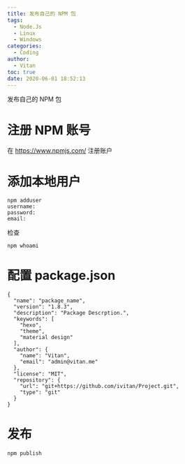 ```yaml
---
title: 发布自己的 NPM 包
tags:
  - Node.Js
  - Linux
  - Windows
categories:
  - Coding
author:
  - Vitan
toc: true
date: 2020-06-01 18:52:13
---
```

发布自己的 NPM 包

<!--more-->

# 注册 NPM 账号

在 https://www.npmjs.com/ 注册账户

# 添加本地用户

```
npm adduser
username:
password:
email:
```

检查

```
npm whoami
```

# 配置 package.json
```
{
  "name": "package_name",
  "version": "1.8.3",
  "description": "Package Descrption.",
  "keywords": [
    "hexo",
    "theme",
    "material design"
  ],
  "author": {
    "name": "Vitan",
    "email": "admin@vitan.me"
  },
  "license": "MIT",
  "repository": {
    "url": "git+https://github.com/ivitan/Project.git",
    "type": "git"
  }
}
```

# 发布
```
npm publish
```